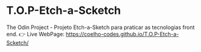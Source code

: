 # T.O.P-Etch-a-Scketch

The Odin Project - Projeto Etch-a-Sketch para praticar as tecnologias front end.
👉 Live WebPage: https://coelho-codes.github.io/T.O.P-Etch-a-Scketch/
